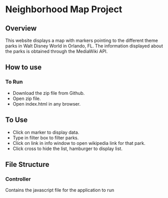 # Neighborhood Map Project

## Overview

This website displays a map with markers pointing to the different theme parks in Walt Disney World in Orlando, FL. The information displayed about the parks is obtained through the MediaWiki API. 

## How to use

### To Run
* Download the zip file from Github.
* Open zip file.
* Open index.html in any browser. 

## To Use
* Click on marker to display data. 
* Type in filter box to filter parks. 
* Click on link in info window to open wikipedia link for that park. 
* Click cross to hide the list, hamburger to display list. 

## File Structure

### Controller

Contains the javascript file for the application to run


